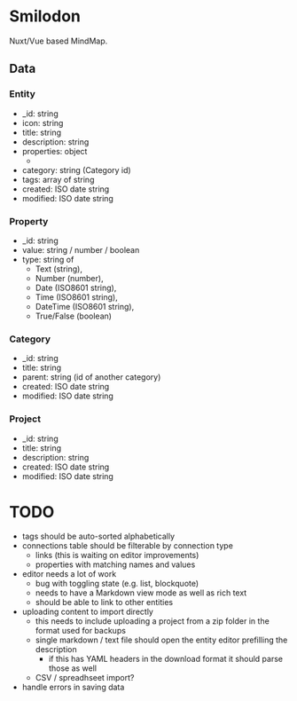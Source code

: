 
# Smilodon

Nuxt/Vue based MindMap.

## Data

### Entity

- \_id: string
- icon: string
- title: string
- description: string
- properties: object
  + [key]: Property
- category: string (Category id)
- tags: array of string
- created: ISO date string
- modified: ISO date string

### Property

- \_id: string
- value: string / number / boolean
- type: string of
  + Text (string),
  + Number (number),
  + Date (ISO8601 string),
  + Time (ISO8601 string),
  + DateTime (ISO8601 string),
  + True/False (boolean)

### Category

- \_id: string
- title: string
- parent: string (id of another category)
- created: ISO date string
- modified: ISO date string

### Project

- \_id: string
- title: string
- description: string
- created: ISO date string
- modified: ISO date string

# TODO

- tags should be auto-sorted alphabetically
- connections table should be filterable by connection type
  + links (this is waiting on editor improvements)
  + properties with matching names and values
- editor needs a lot of work
  + bug with toggling state (e.g. list, blockquote)
  + needs to have a Markdown view mode as well as rich text
  + should be able to link to other entities
- uploading content to import directly
  + this needs to include uploading a project from a zip folder in the format used for backups
  + single markdown / text file should open the entity editor prefilling the description
    * if this has YAML headers in the download format it should parse those as well
  + CSV / spreadhseet import?
- handle errors in saving data


